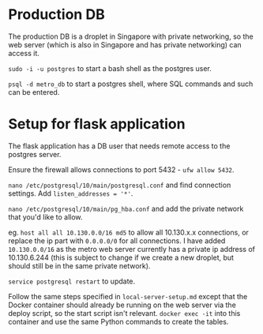 # Production DB

The production DB is a droplet in Singapore with private networking, so the web server (which is also in Singapore and has private networking) can access it.

`sudo -i -u postgres` to start a bash shell as the postgres user.

`psql -d metro_db` to start a postgres shell, where SQL commands and such can be entered.


# Setup for flask application

The flask application has a DB user that needs remote access to the postgres server.

Ensure the firewall allows connections to port 5432 - `ufw allow 5432`.

`nano /etc/postgresql/10/main/postgresql.conf` and find connection settings. Add `listen_addresses = '*'`.

`nano /etc/postgresql/10/main/pg_hba.conf` and add the private network that you'd like to allow.

eg. `host all all 10.130.0.0/16 md5` to allow all 10.130.x.x connections, or replace the ip part with `0.0.0.0/0` for all connections. I have added `10.130.0.0/16` as the metro web server currently has a private ip address of 10.130.6.244 (this is subject to change if we create a new droplet, but should still be in the same private network).

`service postgresql restart` to update.

Follow the same steps specified in `local-server-setup.md` except that the Docker container should already be running on the web server via the deploy script, so the start script isn't relevant. `docker exec -it` into this container and use the same Python commands to create the tables.
